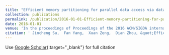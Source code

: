 ```yaml
---
title: "Efficient memory partitioning for parallel data access via data reuse"
collection: publications
permalink: /publication/2016-01-01-Efficient-memory-partitioning-for-parallel-data-access-via-data-reuse
date: 2016-01-01
venue: 'In the proceedings of Proceedings of the 2016 ACM/SIGDA international symposium on field-programmable gate arrays'
citation: ' Jincheng Su,  Fan Yang,  Xuan Zeng,  Dian Zhou, &quot;Efficient memory partitioning for parallel data access via data reuse.&quot; In the proceedings of Proceedings of the 2016 ACM/SIGDA international symposium on field-programmable gate arrays, 2016.'
---
```

Use [Google Scholar](https://scholar.google.com/scholar?q=Efficient+memory+partitioning+for+parallel+data+access+via+data+reuse){:target="_blank"} for full citation